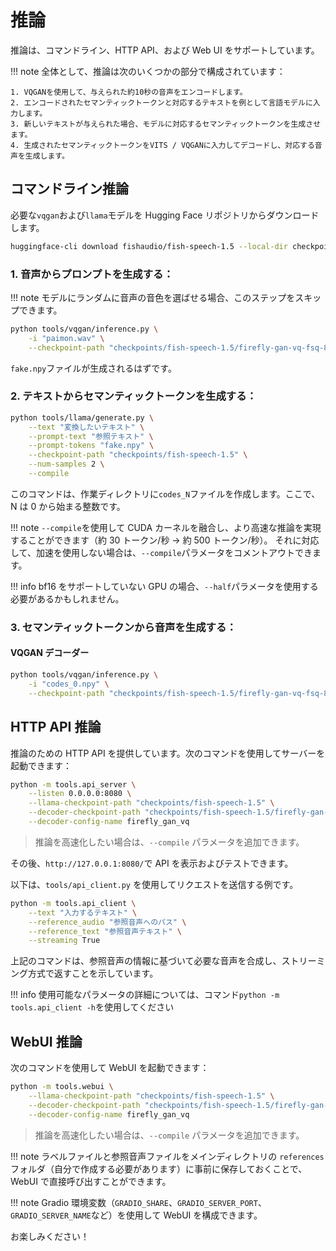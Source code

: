 # 推論

推論は、コマンドライン、HTTP API、および Web UI をサポートしています。

!!! note
    全体として、推論は次のいくつかの部分で構成されています：

    1. VQGANを使用して、与えられた約10秒の音声をエンコードします。
    2. エンコードされたセマンティックトークンと対応するテキストを例として言語モデルに入力します。
    3. 新しいテキストが与えられた場合、モデルに対応するセマンティックトークンを生成させます。
    4. 生成されたセマンティックトークンをVITS / VQGANに入力してデコードし、対応する音声を生成します。

## コマンドライン推論

必要な`vqgan`および`llama`モデルを Hugging Face リポジトリからダウンロードします。

```bash
huggingface-cli download fishaudio/fish-speech-1.5 --local-dir checkpoints/fish-speech-1.5
```

### 1. 音声からプロンプトを生成する：

!!! note
    モデルにランダムに音声の音色を選ばせる場合、このステップをスキップできます。

```bash
python tools/vqgan/inference.py \
    -i "paimon.wav" \
    --checkpoint-path "checkpoints/fish-speech-1.5/firefly-gan-vq-fsq-8x1024-21hz-generator.pth"
```

`fake.npy`ファイルが生成されるはずです。

### 2. テキストからセマンティックトークンを生成する：

```bash
python tools/llama/generate.py \
    --text "変換したいテキスト" \
    --prompt-text "参照テキスト" \
    --prompt-tokens "fake.npy" \
    --checkpoint-path "checkpoints/fish-speech-1.5" \
    --num-samples 2 \
    --compile
```

このコマンドは、作業ディレクトリに`codes_N`ファイルを作成します。ここで、N は 0 から始まる整数です。

!!! note
    `--compile`を使用して CUDA カーネルを融合し、より高速な推論を実現することができます（約 30 トークン/秒 -> 約 500 トークン/秒）。
    それに対応して、加速を使用しない場合は、`--compile`パラメータをコメントアウトできます。

!!! info
    bf16 をサポートしていない GPU の場合、`--half`パラメータを使用する必要があるかもしれません。

### 3. セマンティックトークンから音声を生成する：

#### VQGAN デコーダー

```bash
python tools/vqgan/inference.py \
    -i "codes_0.npy" \
    --checkpoint-path "checkpoints/fish-speech-1.5/firefly-gan-vq-fsq-8x1024-21hz-generator.pth"
```

## HTTP API 推論

推論のための HTTP API を提供しています。次のコマンドを使用してサーバーを起動できます：

```bash
python -m tools.api_server \
    --listen 0.0.0.0:8080 \
    --llama-checkpoint-path "checkpoints/fish-speech-1.5" \
    --decoder-checkpoint-path "checkpoints/fish-speech-1.5/firefly-gan-vq-fsq-8x1024-21hz-generator.pth" \
    --decoder-config-name firefly_gan_vq
```

> 推論を高速化したい場合は、`--compile` パラメータを追加できます。

その後、`http://127.0.0.1:8080/`で API を表示およびテストできます。

以下は、`tools/api_client.py` を使用してリクエストを送信する例です。

```bash
python -m tools.api_client \
    --text "入力するテキスト" \
    --reference_audio "参照音声へのパス" \
    --reference_text "参照音声テキスト" \
    --streaming True
```

上記のコマンドは、参照音声の情報に基づいて必要な音声を合成し、ストリーミング方式で返すことを示しています。

!!! info
    使用可能なパラメータの詳細については、コマンド` python -m tools.api_client -h `を使用してください

## WebUI 推論

次のコマンドを使用して WebUI を起動できます：

```bash
python -m tools.webui \
    --llama-checkpoint-path "checkpoints/fish-speech-1.5" \
    --decoder-checkpoint-path "checkpoints/fish-speech-1.5/firefly-gan-vq-fsq-8x1024-21hz-generator.pth" \
    --decoder-config-name firefly_gan_vq
```
> 推論を高速化したい場合は、`--compile` パラメータを追加できます。

!!! note
    ラベルファイルと参照音声ファイルをメインディレクトリの `references` フォルダ（自分で作成する必要があります）に事前に保存しておくことで、WebUI で直接呼び出すことができます。

!!! note
    Gradio 環境変数（`GRADIO_SHARE`、`GRADIO_SERVER_PORT`、`GRADIO_SERVER_NAME`など）を使用して WebUI を構成できます。

お楽しみください！
